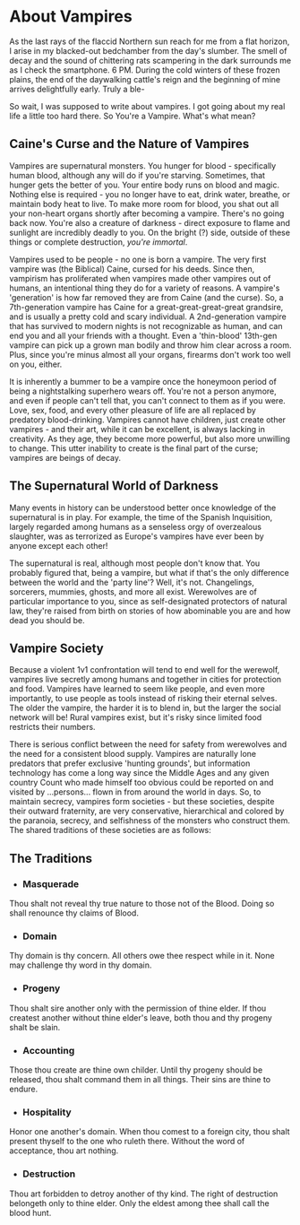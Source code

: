 # About Vampires

As the last rays of the flaccid Northern sun reach for me from a flat horizon, I arise in my blacked-out bedchamber from the day's slumber.  The smell of decay and the sound of chittering rats scampering in the dark surrounds me as I check the smartphone.  6 PM.  During the cold winters of these frozen plains, the end of the daywalking cattle's reign and the beginning of mine arrives delightfully early.  Truly a ble-

So wait, I was supposed to write about vampires.  I got going about my real life a little too hard there.  So You're a Vampire.  What's what mean?

## Caine's Curse and the Nature of Vampires

Vampires are supernatural monsters.  You hunger for blood - specifically human blood, although any will do if you're starving.  Sometimes, that hunger gets the better of you.  Your entire body runs on blood and magic.  Nothing else is required - you no longer have to eat, drink water, breathe, or maintain body heat to live.  To make more room for blood, you shat out all your non-heart organs shortly after becoming a vampire.  There's no going back now.  You're also a creature of darkness - direct exposure to flame and sunlight are incredibly deadly to you.  On the bright (?) side, outside of these things or complete destruction, *you're immortal*.

Vampires used to be people - no one is born a vampire.  The very first vampire was (the Biblical) Caine, cursed for his deeds.  Since then, vampirism has proliferated when vampires made other vampires out of humans, an intentional thing they do for a variety of reasons.  A vampire's 'generation' is how far removed they are from Caine (and the curse).  So, a 7th-generation vampire has Caine for a great-great-great-great grandsire, and is usually a pretty cold and scary individual.  A 2nd-generation vampire that has survived to modern nights is not recognizable as human, and can end you and all your friends with a thought.  Even a 'thin-blood' 13th-gen vampire can pick up a grown man bodily and throw him clear across a room.  Plus, since you're minus almost all your organs, firearms don't work too well on you, either.

It is inherently a bummer to be a vampire once the honeymoon period of being a nightstalking superhero wears off. You're not a person anymore, and even if people can't tell that, you can't connect to them as if you were.  Love, sex, food, and every other pleasure of life are all replaced by predatory blood-drinking.  Vampires cannot have children, just create other vampires - and their art, while it can be excellent, is always lacking in creativity.  As they age, they become more powerful, but also more unwilling to change.  This utter inability to create is the final part of the curse; vampires are beings of decay.

## The Supernatural World of Darkness

Many events in history can be understood better once knowledge of the supernatural is in play.  For example, the time of the Spanish Inquisition, largely regarded among humans as a senseless orgy of overzealous slaughter, was as terrorized as Europe's vampires have ever been by anyone except each other!

The supernatural is real, although most people don't know that.  You probably figured that, being a vampire, but what if that's the only difference between the world and the 'party line'?  Well, it's not.  Changelings, sorcerers, mummies, ghosts, and more all exist.  Werewolves are of particular importance to you, since as self-designated protectors of natural law, they're raised from birth on stories of how abominable you are and how dead you should be.

## Vampire Society

Because a violent 1v1 confrontation will tend to end well for the werewolf, vampires live secretly among humans and together in cities for protection and food.  Vampires have learned to seem like people, and even more importantly, to use people as tools instead of risking their eternal selves.  The older the vampire, the harder it is to blend in, but the larger the social network will be!  Rural vampires exist, but it's risky since limited food restricts their numbers.

There is serious conflict between the need for safety from werewolves and the need for a consistent blood supply.  Vampires are naturally lone predators that prefer exclusive 'hunting grounds', but information technology has come a long way since the Middle Ages and any given country Count who made himself too obvious could be reported on and visited by ...persons... flown in from around the world in days.  So, to maintain secrecy, vampires form societies - but these societies, despite their outward fraternity, are very conservative, hierarchical and colored by the paranoia, secrecy, and selfishness of the monsters who construct them.  The shared traditions of these societies are as follows:

## The Traditions
* ### Masquerade
Thou shalt not reveal thy true nature to those not of the Blood.  Doing so shall renounce thy claims of Blood.

* ### Domain
Thy domain is thy concern.  All others owe thee respect while in it.  None may challenge thy word in thy domain.

* ### Progeny
Thou shalt sire another only with the permission of thine elder.  If thou createst another without thine elder's leave, both thou and thy progeny shalt be slain.

* ### Accounting
Those thou create are thine own childer.  Until thy progeny should be released, thou shalt command them in all things.  Their sins are thine to endure.

* ### Hospitality
Honor one another's domain.  When thou comest to a foreign city, thou shalt present thyself to the one who ruleth there.  Without the word of acceptance, thou art nothing.

* ### Destruction
Thou art forbidden to detroy another of thy kind.  The right of destruction belongeth only to thine elder.  Only the eldest among thee shall call the blood hunt.